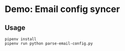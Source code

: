 # Demo: Email config syncer

## Usage

```
pipenv install
pipenv run python parse-email-config.py
```

